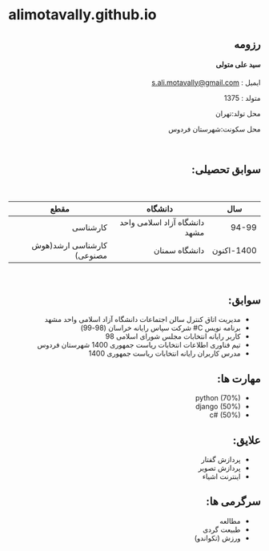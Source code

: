 # alimotavally.github.io

<div dir="rtl">
  
  ## رزومه 
  
  #### سید علی متولی
  
 
ایمیل : s.ali.motavally@gmail.com   
  
  متولد : 1375

  محل تولد:تهران
  
  محل سکونت:شهرستان فردوس
 
<br/>
  
## سوابق تحصیلی:
  
  <br/>

| سال   | دانشگاه                                                             | مقطع      |
|-------|-------------------------------------------------------------------|-------------------|
| 94-99 | دانشگاه آزاد اسلامی واحد مشهد  | کارشناسی |
| 1400-اکنون | دانشگاه سمنان  | کارشناسی ارشد(هوش مصنوعی) | 
</br>

## سوابق:
 - مدیریت اتاق کنترل سالن اجتماعات دانشگاه آزاد اسلامی واحد مشهد
 - برنامه نویس C# شرکت سپاس رایانه خراسان (98-99)
 - کاربر رایانه انتخابات مجلس شورای اسلامی 98
 - تیم فناوری اطلاعات انتخابات ریاست جمهوری 1400 شهرستان فردوس
 - مدرس کاربران رایانه انتخابات ریاست جمهوری 1400

## مهارت ها:
- python (70%)
- django (50%)
- c# (50%)

## علایق:
- پردازش گفتار
- پردازش تصویر
- اینترنت اشیاء

## سرگرمی ها:
- مطالعه 
- طبیعت گردی
- ورزش (تکواندو)
